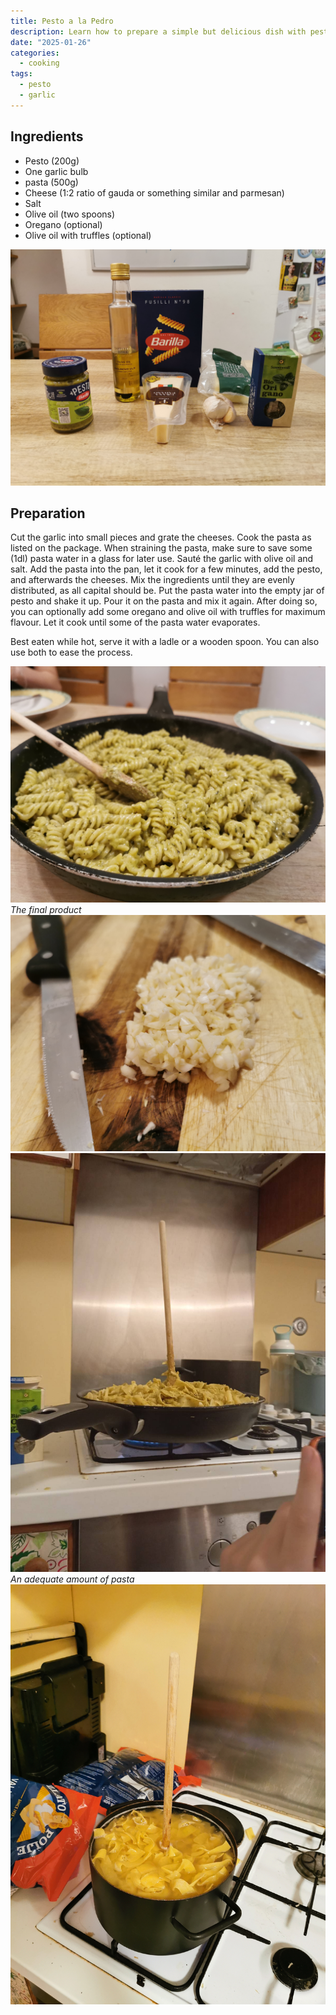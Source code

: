```yaml
---
title: Pesto a la Pedro
description: Learn how to prepare a simple but delicious dish with pesto.
date: "2025-01-26"
categories:
  - cooking
tags:
  - pesto
  - garlic
---
```


## Ingredients

- Pesto (200g)
- One garlic bulb
- pasta (500g)
- Cheese (1:2 ratio of gauda or something similar and parmesan)
- Salt
- Olive oil (two spoons)
- Oregano (optional)
- Olive oil with truffles (optional)

![Ingredients](ingredients.jpg)

## Preparation

Cut the garlic into small pieces and grate the cheeses. Cook the pasta as listed on the package. When straining the pasta, make sure to save some (1dl) pasta water in a glass for later use. Sauté the garlic with olive oil and salt. Add the pasta into the pan, let it cook for a few minutes, add the pesto, and afterwards the cheeses. Mix the ingredients until they are evenly distributed, as all capital should be. Put the pasta water into the empty jar of pesto and shake it up. Pour it on the pasta and mix it again. After doing so, you can optionally add some oregano and olive oil with truffles for maximum flavour. Let it cook until some of the pasta water evaporates.

Best eaten while hot, serve it with a ladle or a wooden spoon. You can also use both to ease the process.

![The final product](final.jpg)
_The final product_
![Garlic chopped up](garlic.jpg)
![A spoon standing in a huge amount of pasta in a pan](spoonstanding.jpeg)
_An adequate amount of pasta_
![A cooking pot full of pasta](bigpot.jpg)
